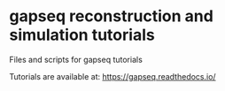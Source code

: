 # gapseq reconstruction and simulation tutorials
Files and scripts for gapseq tutorials

Tutorials are available at: https://gapseq.readthedocs.io/
